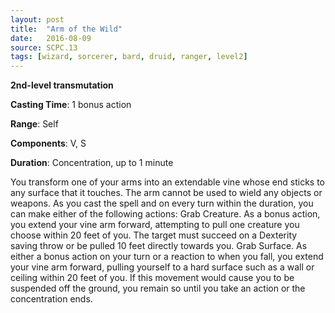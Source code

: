 ```yaml
---
layout: post
title:  "Arm of the Wild"
date:   2016-08-09
source: SCPC.13
tags: [wizard, sorcerer, bard, druid, ranger, level2]
---
```


**2nd-level transmutation**

**Casting Time**: 1 bonus action

**Range**: Self

**Components**: V, S

**Duration**: Concentration, up to 1 minute

You transform one of your arms into an extendable vine whose end
sticks to any surface that it touches. The arm cannot be used to wield
any objects or weapons. As you cast the spell and on every turn within
the duration, you can make either of the following actions:
Grab Creature. As a bonus action, you extend your vine arm
forward, attempting to pull one creature you choose within 20 feet of
you. The target must succeed on a Dexterity saving throw or be pulled
10 feet directly towards you.
Grab Surface. As either a bonus action on your turn or a reaction to
when you fall, you extend your vine arm forward, pulling yourself to a
hard surface such as a wall or ceiling within 20 feet of you. If this
movement would cause you to be suspended off the ground, you
remain so until you take an action or the concentration ends.
